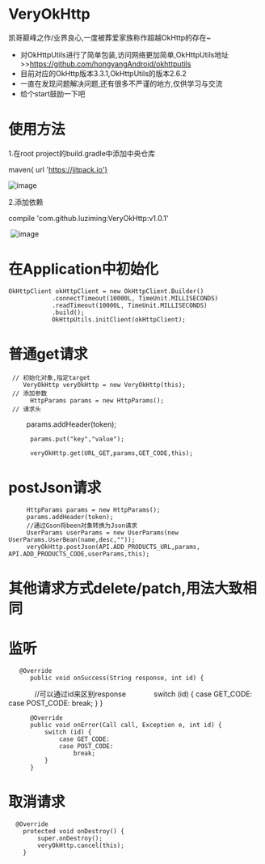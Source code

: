 # VeryOkHttp
凯哥巅峰之作/业界良心,一度被葬爱家族称作超越OkHttp的存在~

* 对OkHttpUtils进行了简单包装,访问网络更加简单,OkHttpUtils地址   >>https://github.com/hongyangAndroid/okhttputils
* 目前对应的OkHttp版本3.3.1,OkHttpUtils的版本2.6.2
* 一直在发现问题解决问题,还有很多不严谨的地方,仅供学习与交流
* 给个start鼓励一下吧


# 使用方法
1.在root project的build.gradle中添加中央仓库

  maven{ url 'https://jitpack.io'}
 
  ![image](https://github.com/luziming/VeryOkHttp/raw/master/images/maven.png)
  
2.添加依赖

  compile 'com.github.luziming:VeryOkHttp:v1.0.1'
  
  ![image](https://github.com/luziming/VeryOkHttp/raw/master/images/compile.png)
  
  
# 在Application中初始化

 
    OkHttpClient okHttpClient = new OkHttpClient.Builder()
                .connectTimeout(10000L, TimeUnit.MILLISECONDS)
                .readTimeout(10000L, TimeUnit.MILLISECONDS)
                .build();
                OkHttpUtils.initClient(okHttpClient);
        
# 普通get请求


     // 初始化对象,指定target
        VeryOkHttp veryOkHttp = new VeryOkHttp(this);
     // 添加参数
          HttpParams params = new HttpParams();
     // 请求头
          params.addHeader(token);

          params.put("key","value");

          veryOkHttp.get(URL_GET,params,GET_CODE,this);
          
# postJson请求
    
    
         HttpParams params = new HttpParams();
         params.addHeader(token);
         //通过Gson将been对象转换为Json请求
         UserParams userParams = new UserParams(new UserParams.UserBean(name,desc,""));
         veryOkHttp.postJson(API.ADD_PRODUCTS_URL,params, API.ADD_PRODUCTS_CODE,userParams,this);
     
# 其他请求方式delete/patch,用法大致相同
 
# 监听
 
 
       @Override
          public void onSuccess(String response, int id) {
              //可以通过id来区别response
              switch (id) {
                  case GET_CODE:
                  case POST_CODE:
                      break;
              }
          }

          @Override
          public void onError(Call call, Exception e, int id) {
              switch (id) {
                  case GET_CODE:
                  case POST_CODE:
                      break;
              }
          }
    
    
    
# 取消请求
  
      @Override
        protected void onDestroy() {
            super.onDestroy();
            veryOkHttp.cancel(this);
        }
